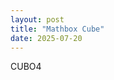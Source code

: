 ```yaml
---
layout: post
title: "Mathbox Cube"
date: 2025-07-20
---
```

CUBO4

 <script>
      var mathbox = MathBox.mathBox({
        plugins: ["core", "controls", "cursor", "mathbox"],
        controls: {
          // Orbit controls, i.e. Euler angles, with gimbal lock
          klass: THREE.OrbitControls,

          // Trackball controls, i.e. Free quaternion rotation
          //klass: THREE.TrackballControls,
        },
      });
      if (mathbox.fallback) throw "WebGL not supported";

      var three = mathbox.three;
      three.renderer.setClearColor(new THREE.Color(0xffffff), 1.0);
  
      var camera =
      mathbox
      .camera({
        proxy: true,
        position: [0, 0, 3],
      });

          // 2D cartesian
    var view =
      mathbox
      .cartesian({
        range: [[-2, 2], [-1, 1], [-1, 1]],
        scale: [2, 1, 1],
      });

    // Axes + grid
    view
      .axis({
        axis: 1,
        width: 3,
      })
      .axis({
        axis: 2,
        width: 3,
      })
      .grid({
        width: 2,
        divideX: 20,
        divideY: 10,
      });

      // Make axes black
    mathbox.select('axis').set('color', 'black');

      // Calibrate focus distance for units
    mathbox.set('focus', 3);

  /*
      // Add some data
    var data =
      view
      .interval({
        expr: function (emit, x, i, t) {
          emit(x, Math.sin(x + t));
        },
        width: 64,
        channels: 2,
      });

    // Draw a curve
    var curve =
      view
      .line({
        width: 5,
        color: '#3090FF',
      });

      var points =
  view.point({
    size: 8,
    color: '#3090FF',
  });
*/

    var data1 =
      view
      .interval({
        expr: function (emit, x, i, t) {
          emit(x, Math.sin(x + t));
        },
        width: 2,
        channels: 2,
      });

      var points1 =
  view.point({
    size: 8,
    color: '#50A000',
  });

      var data2 =
      view
      .interval({
        expr: function (emit, x, i, t) {
         const phi = x * 2 * Math.PI;
          emit(Math.cos(t+phi), Math.sin(t+phi), 0);
        },
        width: 64,
        channels: 3,
      });

      var points2 =
  view.point({
    size: 8,
    color: '#50A000',
  });

        var data4 =
      view
      .interval({
        expr: function (emit, x, i, t) {
         const phi = x * 2 * Math.PI;
         const theta = Math.Pi/4;
          emit(Math.sin(theta)*Math.cos(t+phi), Math.sin(theta)*Math.sin(t+phi), Math.cos(theta));
        },
        width: 64,
        channels: 3,
      });

      var points4 =
  view.point({
    size: 8,
    color: '#50A000',
  });


        var data3 =
      view
      .interval({
        expr: function (emit, x, i, t) {
          emit(0, 0, Math.sin(t));
        },
        width: 1,
        channels: 3,
      });

      var points3 =
  view.point({
    size: 8,
    color: '#50A000',
  });
  
  /*
      var vector =
  view.interval({
    expr: function (emit, x, i, t) {
      emit(x, 0);
      emit(x, -Math.sin(x + t));
    },
    width: 64,
    channels: 2,
    items: 2,
  })
  .vector({
    end: true,
    width: 5,
    color: '#50A000',
  });
*/

       var scale =
  view.scale({
    divide: 10,
  });

      var ticks =
  view.ticks({
    width: 5,
    size: 15,
    color: 'black',
  });

      var format =
  view.format({
    digits: 2,
    weight: 'bold',
  });

      var labels =
  view.label({
    color: 'red',
    zIndex: 1,
  });

</script>
